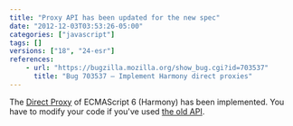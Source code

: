 ```yaml
---
title: "Proxy API has been updated for the new spec"
date: "2012-12-03T03:53:26-05:00"
categories: ["javascript"]
tags: []
versions: ["18", "24-esr"]
references:
    - url: "https://bugzilla.mozilla.org/show_bug.cgi?id=703537"
      title: "Bug 703537 – Implement Harmony direct proxies"
---
```

The [Direct Proxy](https://developer.mozilla.org/docs/Web/JavaScript/Reference/Global_Objects/Proxy) of ECMAScript 6 (Harmony) has been implemented. You have to modify your code if you've used [the old API](https://developer.mozilla.org/docs/Web/JavaScript/Old_Proxy_API).
